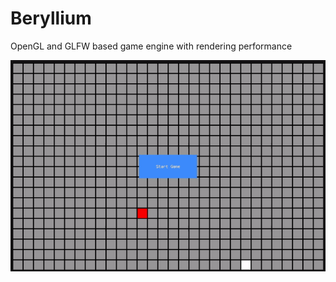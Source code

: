 # Beryllium
OpenGL and GLFW based game engine with rendering performance 


<div style="display:flex; justify-content:center">
    <img src="Documentation/snake_demo.gif" />
</div>